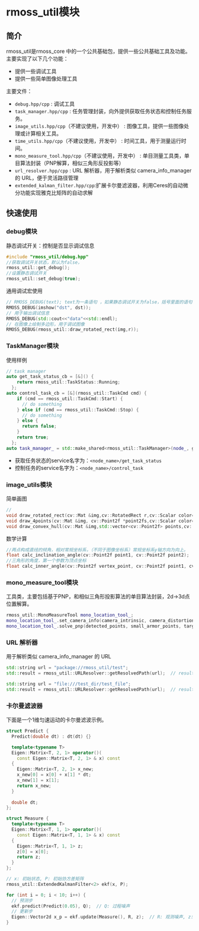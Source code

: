 # rmoss_util模块

## 简介

rmoss_util是rmoss_core 中的一个公共基础包，提供一些公共基础工具及功能。主要实现了以下几个功能：

* 提供一些调试工具
* 提供一些简单图像处理工具

主要文件：
* `debug.hpp/cpp` : 调试工具
* `task_manager.hpp/cpp` : 任务管理封装，向外提供获取任务状态和控制任务服务。
* `image_utils.hpp/cpp`（不建议使用，开发中） : 图像工具，提供一些图像处理或计算相关工具。
* `time_utils.hpp/cpp`（不建议使用，开发中） : 时间工具，用于测量运行时间。
* `mono_measure_tool.hpp/cpp`（不建议使用，开发中） : 单目测量工具类，单目算法封装（PNP解算，相似三角形反投影等）
* `url_resolver.hpp/cpp` : URL 解析器，用于解析类似 camera_info_manager 的 URL，便于灵活路径管理
* `extended_kalman_filter.hpp/cpp`:扩展卡尔曼滤波器，利用Ceres的自动微分功能实现雅克比矩阵的自动求解

## 快速使用

### debug模块

静态调试开关：控制是否显示调试信息

```c++
#include "rmoss_util/debug.hpp"
//获取调试开关状态，默认为false，
rmoss_util::get_debug();
//设置静态调试开关
rmoss_util::set_debug(true);
```

通用调试宏使用

```c++
// RMOSS_DEBUG(text); text为一条语句 ，如果静态调试开关为false，括号里面的语句不会被执行。
RMOSS_DEBUG(imshow("dst", dst));
// 用于输出调试信息
RMOSS_DEBUG(std::cout<<"data"<<std::endl);
// 在图像上绘制多边形，用于调试图像
RMOSS_DEBUG(rmoss_util::draw_rotated_rect(img,r));
```

### TaskManager模块

使用样例
```c++
// task manager
auto get_task_status_cb = [&]() {
    return rmoss_util::TaskStatus::Running;
  };
auto control_task_cb = [&](rmoss_util::TaskCmd cmd) {
    if (cmd == rmoss_util::TaskCmd::Start) {
      // do something
    } else if (cmd == rmoss_util::TaskCmd::Stop) {
      // do something
    } else {
      return false;
    }
    return true;
  };
auto task_manager_ = std::make_shared<rmoss_util::TaskManager>(node_, get_task_status_cb, control_task_cb);
```
* 获取任务状态的service名字为：`<node_name>/get_task_status`
* 控制任务的service名字为：`<node_name>/control_task`

### image_utils模块

简单画图

```c++
//
void draw_rotated_rect(cv::Mat &img,cv::RotatedRect r,cv::Scalar color=green);
void draw_4points(cv::Mat &img, cv::Point2f *point2fs,cv::Scalar color=green);
void draw_convex_hull(cv::Mat &img,std::vector<cv::Point2f> points,cv::Scalar color=green);

```

数学计算

```c++
//两点构成直线的倾角，相对常规坐标系，（不同于图像坐标系）常规坐标系y轴方向为向上。
float calc_inclination_angle(cv::Point2f point1, cv::Point2f point2);
//三角形的角度，第一个参数为顶点坐标
float calc_inner_angle(cv::Point2f vertex_point, cv::Point2f point1, cv::Point2f point2);
```

### mono_measure_tool模块

工具类，主要包括基于PNP，和相似三角形投影算法的单目算法封装，2d->3d点位置解算。

```c++
rmoss_util::MonoMeasureTool mono_location_tool_;
mono_location_tool_.set_camera_info(camera_intrinsic, camera_distortion);
mono_location_tool_.solve_pnp(detected_points, small_armor_points, target_postion);
```

### URL 解析器

用于解析类似 camera_info_manager 的 URL

```c++
std::string url = "package://rmoss_util/test";
std::result = rmoss_util::URLResolver::getResolvedPath(url);  // result = "<rmoss_util的share路径>/test"

std::string url = "file:///test_dir/test_file";
std::result = rmoss_util::URLResolver::getResolvedPath(url);  // result = "/test_dir/test_file"
```

### 卡尔曼滤波器

下面是一个1维匀速运动的卡尔曼滤波示例。

```cpp
struct Predict {
  Predict(double dt) : dt(dt) {}

  template<typename T>  
  Eigen::Matrix<T, 2, 1> operator()(
    const Eigen::Matrix<T, 2, 1> & x) const
  {
    Eigen::Matrix<T, 2, 1> x_new;
    x_new[0] = x[0] + x[1] * dt;
    x_new[1] = x[1];
    return x_new;
  }
  
  double dt;  
};

struct Measure {
  template<typename T>
  Eigen::Matrix<T, 1, 1> operator()(
    const Eigen::Matrix<T, 1, 1> & x) const
  {
    Eigen::Matrix<T, 1, 1> z;
    z[0] = x[0];
    return z;
  }
};

// x: 初始状态, P: 初始协方差矩阵
rmoss_util::ExtendedKalmanFilter<2> ekf(x, P);

for (int i = 0; i < 10; i++) {
  // 预测步
  ekf.predict(Predict(0.05), Q);  // Q: 过程噪声
  // 更新步  
  Eigen::Vector2d x_p = ekf.update(Measure(), R, z);  // R: 观测噪声, z: 观测量  
}
```

